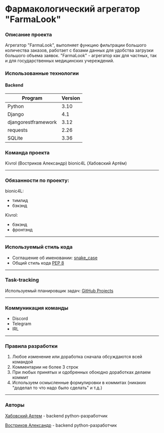 # Фармакологический агрегатор "FarmaLook"

### **Описание проекта**
Агрегатор "FarmaLook", выполняет функцию фильтрации большого количества заказов, работает с базами данных для удобства загрузки большого объема заявок. "FarmaLook" - агрегатор как для частных, так и для государственных медицинских учереждений.

### **Использованные технологии**

#### Backend
| Program                       | Version|
|-------------------------------|--------|
| Python                        | 3.10   |
| Django                        | 4.1    |
| djangorestframework           | 3.12   |
| requests                      | 2.26   |
| SQLite                        | 3.36   |

### Команда проекта
Kivrol (Востриков Александр)
bionic4L (Хабовский Артём)
____

### Обязанности по проекту:
bionic4L:
* тимлид
* бэкэнд

Kivrol:
* бэкэнд
* фронтэнд

____

### Используемый стиль кода 
* Соглашение об именовании: [snake_case](https://ru.wikipedia.org/wiki/Snake_case)
* Общий стиль кода [PEP 8](https://peps.python.org/pep-0008/)

____

### Task-tracking
Используемый планировщик задач: [GitHub Projects](https://github.com/users/bionic4L/projects/3)

____

### Коммуникация команды
* Discord
* Telegram
* IRL

____

### Правила разработки
1. Любое изменение или доработка сначала обсуждаются всей командой
2. Комментарии не более 3 строк
3. При любых принятых и одобренных обоюдно доработках делаем коммит
4. Используем осмысленные формулировки в коммитах (никаких "доделал то что надо было сделать" и т.д.)

____

### **Авторы**
[Хабовский Артем](https://github.com/bionic4L) - backend python-разработчик

[Востриков Александр](https://github.com/Kivrol) - backend python-разработчик
